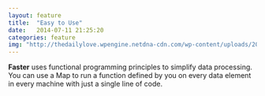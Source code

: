 ```yaml
---
layout: feature
title:  "Easy to Use"
date:   2014-07-11 21:25:20
categories: feature
img: "http://thedailylove.wpengine.netdna-cdn.com/wp-content/uploads/2012/06/Arielle-Ford-EASY-BUTTON-060512.jpg"
---
```

__Faster__ uses functional programming principles to simplify data processing. You can use a Map to run a function defined by you on every data element in every machine with just a single line of code.
